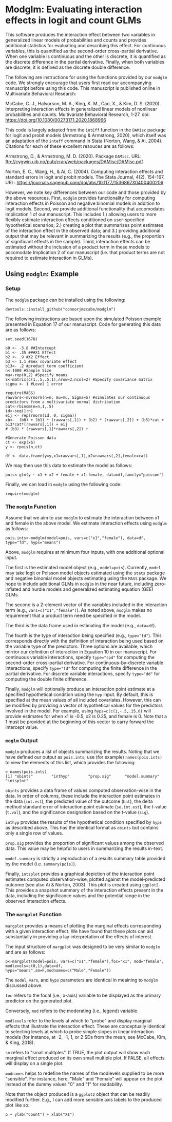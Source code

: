 # Modglm: Evaluating interaction effects in logit and count GLMs

This software produces the interaction effect between two variables in generalized linear models of probabilities and counts and provides additional statistics for evaluating and describing this effect. For continuous variables, this is quantified as the second-order cross-partial derivative. When one variable is continuous and the other is discrete, it is quantified as the discrete difference in the partial derivative. Finally, when both variables are discrete, it is defined as the discrete double difference.

The following are instructions for using the functions provided by our `modglm` code. We strongly encourage that users first read our accompanying manuscript before using this code. This manuscript is published online in Multivariate Behavioral Research:

McCabe, C. J., Halvorson, M. A., King, K. M., Cao, X., & Kim, D. S. (2020). Interpreting interaction effects in generalized linear models of nonlinear probabilities and counts. Multivariate Behavioral Research, 1-27. doi: https://doi.org/10.1080/00273171.2020.1868966

This code is largely adapted from the `intEff` function in the `DAMisc` package for logit and probit models (Armstrong & Armstrong, 2020), which itself was an adaptation of the `inteff` command in Stata (Norton, Wang, & Ai, 2004). Citations for each of these excellent resouces are as follows:

Armstrong, D., & Armstrong, M. D. (2020). Package `DAMisc`. 
URL: ftp://cygwin.uib.no/pub/cran/web/packages/DAMisc/DAMisc.pdf 

Norton, E. C., Wang, H., & Ai, C. (2004). Computing interaction effects and standard errors in logit and probit models. The Stata Journal, 4(2), 154-167.
URL: https://journals.sagepub.com/doi/abs/10.1177/1536867X0400400206

However, we note key differences between our code and those provided by the above resources. First, `modglm` provides functionality for computing interaction effects in Poisson and negative binomial models in addition to logit models. Second, we provide additional functionality that accomodates Implication 1 of our manuscript. This includes 1.) allowing users to more flexibly estimate interaction effects conditioned on user-specified hypothetical scenarios; 2.) creating a plot that summarizes point estimates of the interaction effect in the observed data; and 3.) providing additional output that may be relevant in summarizing the results (e.g., the proportion of significant effects in the sample). Third, interaction effects can be estimated without the inclusion of a product term in these models to accomodate Implication 2 of our manuscript (i.e. that product terms are not required to estimate interaction in GLMs).
  
## Using `modglm`: Example

### Setup

The `modglm` package can be installed using the following:
```
devtools::install_github("connorjmccabe/modglm")
```

The following instructions are based upon the simulated Poisson example presented in Equation 17 of our manuscript. Code for generating this data are as follows:

```
set.seed(1678)

b0 <- -3.8 ##Intercept
b1 <- .35 ###X1 Effect
b2 <- .9 #X2 Effect
b3 <- 1.1 #Sex covariate effect
b13<- .2 #product term coefficient
n<-1000 #Sample Size
mu<-rep(0,2) #Specify means
S<-matrix(c(1,.5,.5,1),nrow=2,ncol=2) #Specify covariance matrix
sigma <- 1 #Level 1 error

require(MASS)
rawvars<-mvrnorm(n=n, mu=mu, Sigma=S) #simulates our continuous predictors from a multivariate normal distribution
cat<-rbinom(n=n,1,.5)
id<-seq(1:n)
eij <- rep(rnorm(id, 0, sigma))
xb<-  (b0) + (b1) * (rawvars[,1]) + (b2) * (rawvars[,2]) + (b3)*cat + b13*cat*(rawvars[,1]) + eij
# (b3) * (rawvars[,1]*rawvars[,2]) + 

#Generate Poisson data
ct <- exp(xb)
y <- rpois(n,ct)

df <- data.frame(y=y,x1=rawvars[,1],x2=rawvars[,2],female=cat)
```

We may then use this data to estimate the model as follows:

```
pois<-glm(y ~ x1 + x2 + female + x1:female, data=df,family="poisson")
```

Finally, we can load in `modglm` using the following code:

```
require(modglm)
```


### The `modglm` Function

Assume that we aim to use `modglm` to estimate the interaction between x1 and female in the above model. We estimate interaction effects using `modglm` as follows:

```
pois.ints<-modglm(model=pois, vars=c("x1","female"), data=df, type="fd", hyps="means")
```

Above, `modglm` requires at minimum four inputs, with one additional optional input.

The first is the estimated model object (e.g., `model=pois`). Currently, `model` may take logit or Poisson model objects estimated using the `stats` package and negative binomial model objects estimating using the `MASS` package. We hope to include additional GLMs in `modglm` in the near future, including zero-inflated and hurdle models and generalized estimating equation (GEE) GLMs.

The second is a 2-element vector of the variables included in the interaction term (e.g., `vars=c("x1","female")`). As noted above, `modglm` makes no requirement that a product term need be specified in the model.

The third is the data frame used in estimating the model (e.g., `data=df`).

The fourth is the type of interaction being specified (e.g., `type="fd"`). This corresponds directly with the definition of interaction being used based on the variable type of the predictors. Three options are available, which mirrior our definition of interaction in Equation 10 in our manuscript. For continuous variable interactions, specify `type="cpd"` for computing the second-order cross-partial derivative. For continuous-by-discrete variable interactions, specify `type="fd"` for computing the finite difference in the partial derivative. For discrete variable interactions, specify `type="dd"` for computing the double finite difference.

Finally, `modglm` will optionally produce an interaction point estimate at a specified hypothetical condition using the `hyp` input. By default, this is specified at the mean values of all included covariates. However, this can be modified by providing a vector of hypothetical values for the predictors involved in the model. For example, using `hyps=c(c(1,-.5,.25,0)` will provide estimates for when x1 is -0.5, x2 is 0.25, and female is 0. Note that a 1 must be provided at the beginning of this vector to carry forward the intercept value. 

### `moglm` Output

`modglm` produces a list of objects summarizing the results. Noting that we have defined our output as `pois.ints`, use (for example) `names(pois.ints)` to view the elements of this list, which provides the following:

```
> names(pois.ints)
[1] "obints"        "inthyp"        "prop.sig"      "model.summary" "intsplot" 
```

`obints` provides a data frame of values computed observation-wise in the data. In order of columns, these include the interaction point estimates in the data (`int.est`), the predicted value of the outcome (`hat`), the delta method standard error of interaction point estimate (`se.int.est`), the t-value (`t.val`), and the significance designation based on the t-value (`sig`).

`inthyp` provides the results of the hypothetical condition specified by `hyps` as described above. This has the identical format as `obints` but contains only a single row of values.

`prop.sig` provides the proportion of significant values among the observed data. This value may be helpful to users in summarizing the results in-text.

`model.summary` is strictly a reproduction of a results summary table provided by the model (i.e. `summary(pois)`).

Finally, `intsplot` provides a graphical depiction of the interaction point estimates computed observation-wise, plotted against the model-predicted outcome (see also Ai & Norton, 2003). This plot is created using `ggplot2`. This provides a snapshot summary of the interaction effects present in the data, including the significance values and the potential range in the observed interaction effects.

### The `margplot` Function

`margplot` provides a means of plotting the marginal effects corresponding with a given interaction effect. We have found that these plots can aid substantially in providing a lay interpretation of the effects of interest.

The input structure of `margplot` was designed to be very similar to `modglm` and are as follows:

```
p<-margplot(model=pois, vars=c("x1","female"),foc="x1", mod="female", modlevels=c(0,1),data=df, hyps="means",sm=F,modnames=c("Male","Female"))
```
The `model`, `vars`, and `hyps` parameters are identical in meaining to `modglm` discussed above.

`foc` refers to the focal (i.e., x-axis) variable to be displayed as the primary predictor on the generated plot.

Conversely, `mod` refers to the moderating (i.e., legend) variable.

`modlevels` refer to the levels at which to "probe" and display marginal effects that illustrate the interaction effect. These are conceptually identical to selecting levels at which to probe simple slopes in linear interaction models (for instance, at -2, -1, 1, or 2 SDs from the mean; see McCabe, Kim, & King, 2018).

`sm` refers to "small mulitples". If TRUE, the plot output will show each marginal effect produced on its own small multiple plot. If FALSE, all effects will display on a single plot.

`modnames` helps to redefine the names of the modlevels supplied to be more "sensible". For instance, here, "Male" and "Female" will appear on the plot instead of the dummy values "0" and "1" for readability.

Note that the object produced is a `ggplot2` object that can be readily modified further. E.g., I can add more sensible axis labels to the produced plot like so:

```
p + ylab("Count") + xlab("X1")
```
